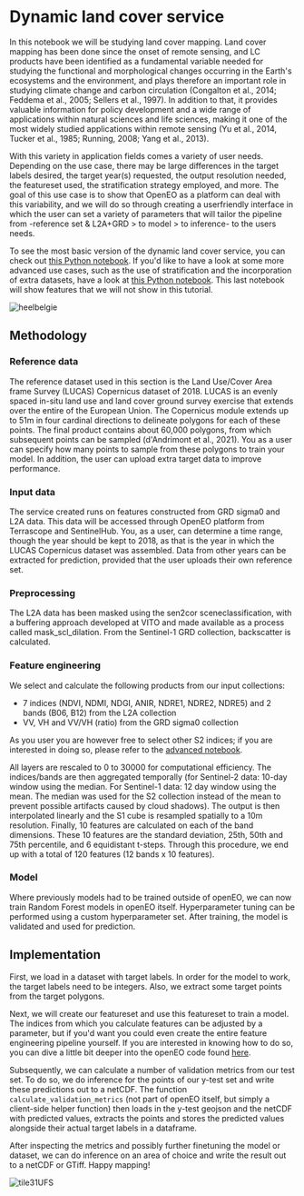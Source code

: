 # Dynamic land cover service

In this notebook we will be studying land cover mapping. Land cover mapping has been done since the onset of remote sensing, and LC products have been identified as a fundamental variable needed for studying the functional and morphological changes occurring in the Earth's ecosystems and the environment, and plays therefore an important role in studying climate change and carbon circulation (Congalton et al., 2014; Feddema et al., 2005; Sellers et al., 1997). In addition to that, it provides valuable information for policy development and a wide range of applications within natural sciences and life sciences, making it one of the most widely studied applications within remote sensing (Yu et al., 2014, Tucker et al., 1985; Running, 2008; Yang et al., 2013).

With this variety in application fields comes a variety of user needs. Depending on the use case, there may be large differences in the target labels desired, the target year(s) requested, the output resolution needed, the featureset used, the stratification strategy employed, and more. The goal of this use case is to show that OpenEO as a platform can deal with this variability, and we will do so through creating a userfriendly interface in which the user can set a variety of parameters that will tailor the pipeline from -reference set & L2A+GRD > to model > to inference- to the users needs.

To see the most basic version of the dynamic land cover service, you can check out [this Python notebook](https://github.com/openEOPlatform/SRR3_notebooks/blob/main/notebooks/Demo%20UC9.ipynb). If you'd like to have a look at some more advanced use cases, such as the use of stratification and the incorporation of extra datasets, have a look at [this Python notebook](https://github.com/openEOPlatform/SRR3_notebooks/blob/main/notebooks/Demo%20UC9%20with%20stratification.ipynb). This last notebook will show features that we will not show in this tutorial.

![heelbelgie](https://user-images.githubusercontent.com/10434651/162210357-48389c4a-d58c-46da-972d-14f6ade2312e.png)

## Methodology
### Reference data
The reference dataset used in this section is the Land Use/Cover Area frame Survey (LUCAS) Copernicus dataset of 2018. LUCAS is an evenly spaced in-situ land use and land cover ground survey exercise that extends over the entire of the European Union. The Copernicus module extends up to 51m in four cardinal directions to delineate polygons for each of these points. The final product contains about 60,000 polygons, from which subsequent points can be sampled (d'Andrimont et al., 2021). You as a user can specify how many points to sample from these polygons to train your model. In addition, the user can upload extra target data to improve performance.

### Input data
The service created runs on features constructed from GRD sigma0 and L2A data. This data will be accessed through OpenEO platform from Terrascope and SentinelHub. You, as a user, can determine a time range, though the year should be kept to 2018, as that is the year in which the LUCAS Copernicus dataset was assembled. Data from other years can be extracted for prediction, provided that the user uploads their own reference set.

### Preprocessing
The L2A data has been masked using the sen2cor sceneclassification, with a buffering approach developed at VITO and made available as a process called mask_scl_dilation. From the Sentinel-1 GRD collection, backscatter is calculated.


### Feature engineering
We select and calculate the following products from our input collections:
- 7 indices (NDVI, NDMI, NDGI, ANIR, NDRE1, NDRE2, NDRE5) and 2 bands (B06, B12) from the L2A collection
- VV, VH and VV/VH (ratio) from the GRD sigma0 collection

As you user you are however free to select other S2 indices; if you are interested in doing so, please refer to the [advanced notebook](https://github.com/openEOPlatform/SRR3_notebooks/blob/main/notebooks/Demo%20UC9%20with%20stratification.ipynb).

All layers are rescaled to 0 to 30000 for computational efficiency. The indices/bands are then aggregated temporally (for Sentinel-2 data: 10-day window using the median. For Sentinel-1 data: 12 day window using the mean. The median was used for the S2 collection instead of the mean to prevent possible artifacts caused by cloud shadows). The output is then interpolated linearly and the S1 cube is resampled spatially to a 10m resolution. Finally, 10 features are calculated on each of the band dimensions. These 10 features are the standard deviation, 25th, 50th and 75th percentile, and 6 equidistant t-steps. Through this procedure, we end up with a total of 120 features (12 bands x 10 features).

### Model
Where previously models had to be trained outside of openEO, we can now train Random Forest models in openEO itself. Hyperparameter tuning can be performed using a custom hyperparameter set. After training, the model is validated and used for prediction.

## Implementation
First, we load in a dataset with target labels. In order for the model to work, the target labels need to be integers. Also, we extract some target points from the target polygons.

<CodeSwitcher>
<template v-slot:py>

 ```python
mask = box(4.4, 50.2, 5.6, 51.2)
y = gpd.read_file("https://artifactory.vgt.vito.be/auxdata-public/openeo/LUCAS_2018_Copernicus.gpkg",mask=mask)
y["geometry"] = y["geometry"].apply(lambda x: x.centroid)
y["LC1"] = y["LC1"].apply(lambda x: ord(x[0])-65)
y_train, y_test = train_test_split(y, test_size=0.25, random_state=333)
 ```

</template>
<template v-slot:js>

*No JavaScript code available yet.*

</template>
</CodeSwitcher>

Next, we will create our featureset and use this featureset to train a model. The indices from which you calculate features can be adjusted by a parameter, but if you'd want you could even create the entire feature engineering pipeline yourself. If you are interested in knowing how to do so, you can dive a little bit deeper into the openEO code found [here](https://github.com/openEOPlatform/openeo-classification/blob/main/src/openeo_classification/features.py).

<CodeSwitcher>
<template v-slot:py>

 ```python
features, feature_list = load_lc_features("terrascope", "both", datetime.date(2018, 3, 1), datetime.date(2018, 10, 31))
X = features.aggregate_spatial(json.loads(y_train.to_json()), reducer="mean")
ml_model = X.fit_class_random_forest(target=json.loads(y_train.to_json()), num_trees=nrtrees.value)
model = ml_model.save_ml_model()
training_job = model.create_job()
training_job.start_and_wait()
 ```

</template>
<template v-slot:js>

*No JavaScript code available yet.*

</template>
</CodeSwitcher>

Subsequently, we can calculate a number of validation metrics from our test set. To do so, we do inference for the points of our y-test set and write these predictions out to a netCDF. The function `calculate_validation_metrics` (not part of openEO itself, but simply a client-side helper function) then loads in the y-test geojson and the netCDF with predicted values, extracts the points and stores the predicted values alongside their actual target labels in a dataframe.

<CodeSwitcher>
<template v-slot:py>

 ```python
base_path = Path.cwd() / "results" / "testarea"
validation_path = base_path / "validation"
validation_path.mkdir(parents=True,exist_ok=True)

y_test.to_file(filename=str(validation_path / 'y_test.geojson'),driver="GeoJSON")
cube = features.filter_spatial(json.loads(y_test["geometry"].to_json()))
predicted = cube.predict_random_forest(model=training_job, dimension="bands").linear_scale_range(0,255,0,255)
test_job = predicted.execute_batch(out_format="netCDF")
test_job.get_results().download_files(str(validation_path))

gdf, final_res = calculate_validation_metrics(
    path_to_test_geojson=str(validation_path / 'y_test.geojson'), 
    path_to_test_raster=str(validation_path / "openEO.nc"))
 ```

</template>
<template v-slot:js>

*No JavaScript code available yet.*

</template>
</CodeSwitcher>

After inspecting the metrics and possibly further finetuning the model or dataset, we can do inference on an area of choice and write the result out to a netCDF or GTiff. Happy mapping!


<CodeSwitcher>
<template v-slot:py>

 ```python
features, feature_list = load_lc_features("terrascope", "both", start_date.value, end_date.value, processing_opts=dict(tile_size=256))

cube = features.filter_spatial(json.loads(aoi_inference.data[0]))
predicted = cube.predict_random_forest(
    model=training_job,
    dimension="bands"
).linear_scale_range(0,255,0,255)
inf_job = predicted.execute_batch(out_format="netCDF")
inf_job.get_results().download_files(str(base_path / "prediction"))
 ```

</template>
<template v-slot:js>

*No JavaScript code available yet.*

</template>
</CodeSwitcher>


![tile31UFS](https://user-images.githubusercontent.com/10434651/162389189-f20d8b4d-6509-4965-bf13-60590438d75c.png)